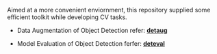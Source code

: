 Aimed at a more convenient enviornment, this repository supplied some efficient toolkit while developing CV tasks.

- Data Augmentation of Object Detection refer: [**detaug**](http://gitlab.admin.bluemoon.com.cn/BigData-DataAlgorithm/Image-Dataset-Augmentation/blob/master/DETAUG.MD)

- Model Evaluation of Object Detection ferfer: [**deteval**](http://gitlab.admin.bluemoon.com.cn/BigData-DataAlgorithm/Image-Dataset-Augmentation/blob/master/deteval/README.md)